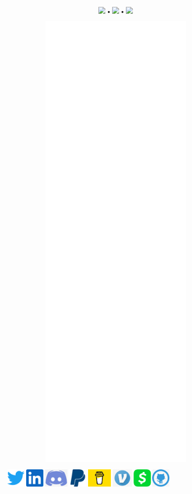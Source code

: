 <p align="center">
  <a href="https://twitter.com/intent/follow?screen_name=jeff_foley&tw_p=followbutton"><img src="https://img.shields.io/twitter/follow/jeff_foley.svg?logo=twitter"></a> •
  <a href="https://discord.gg/rtN8GMd"><img src="https://img.shields.io/discord/433729817918308352.svg?logo=discord"></a> •
  <a href="https://www.linkedin.com/in/caffix/"><img src="https://img.shields.io/badge/-Jeff%20Foley-blue?style=flat-square&logo=Linkedin&logoColor=white&link=https://www.linkedin.com/in/caffix/"></a>
</p>

<p align="center"><a href="https://github.com/OWASP/Amass"><img src="./github-metrics.svg"></a></p>

[<img src="https://raw.githubusercontent.com/caffix/caffix/master/images/twitter.svg" height="40em" align="center" alt="Follow caffix on Twitter" title="Follow caffix on Twitter"/>](https://twitter.com/jeff_foley)
[<img src="https://raw.githubusercontent.com/caffix/caffix/master/images/linkedin.svg" height="40em" align="center" alt="Follow caffix on LinkedIn" title="Follow caffix on LinkedIn"/>](https://linkedin.com/in/caffix)
[<img src="https://raw.githubusercontent.com/caffix/caffix/master/images/discord.png" height="40em" align="center" alt="Chat with caffix on Discord" title="Chat with caffix on Discord"/>](https://discord.gg/rtN8GMd)
[<img src="https://raw.githubusercontent.com/caffix/caffix/master/images/paypal.svg" height="40em" align="center" alt="Donate to caffix on PayPal" title="Donate to caffix on PayPal"/>](https://www.paypal.me/caffix)
[<img src="https://raw.githubusercontent.com/caffix/caffix/master/images/buymeacoffee.png" height="40em" align="center" alt="Donate to caffix on Buy Me A Coffee" title="Donate to caffix on Buy Me A Coffee"/>](https://www.buymeacoffee.com/caffix)
[<img src="https://raw.githubusercontent.com/caffix/caffix/master/images/venmo.png" height="40em" align="center" alt="Donate to caffix on Venmo" title="Donate to caffix on Venmo"/>](https://venmo.com/caffix)
[<img src="https://raw.githubusercontent.com/caffix/caffix/master/images/cashapp.png" height="40em" align="center" alt="Donate to caffix on Cash App" title="Donate to caffix on Cash App"/>](https://cash.app/$caffix)
[<img src="https://raw.githubusercontent.com/caffix/caffix/master/images/github.png" height="40em" align="center" alt="Donate to caffix on GitHub" title="Donate to caffix on GitHub"/>](https://github.com/sponsors/caffix)